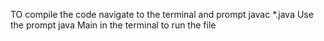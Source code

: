TO compile the code navigate to the terminal and prompt javac *.java
Use the prompt java Main in the terminal to run the file
